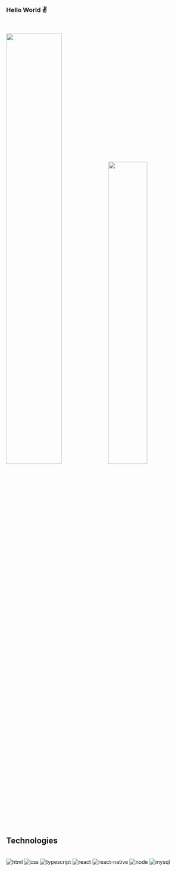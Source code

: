 
### Hello World ✌️
<br>

<img src="https://github-readme-stats-plum-eta.vercel.app/api?username=marcos-segantine&show_icons=true&title_color=9156EC&bg_color=131219&text_color=B4B4B4&icon_color=B991FF&count_private=true" width="54.4%"><img src="https://github-readme-stats.vercel.app/api/top-langs/?username=marcos-segantine&layout=compact&title_color=9156EC&bg_color=131219&text_color=B4B4B4&" width="45.6%">

## Technologies
<div style="display: inline_blok">
  <br />
    <img align="center" alt="html" src="https://img.shields.io/badge/HTML5-E34F26?style=for-the-badge&logo=html5&logoColor=white" />
    <img align="center" alt="css" src="https://img.shields.io/badge/CSS3-1572B6?style=for-the-badge&logo=css3&logoColor=white" />
    <img align="center" alt="typescript" src="https://img.shields.io/badge/TypeScript-007ACC?style=for-the-badge&logo=typescript&logoColor=white" />
    <img align="center" alt="react" src="https://img.shields.io/badge/React-20232A?style=for-the-badge&logo=react&logoColor=61DAFB" />
    <img align="center" alt="react-native" src="https://img.shields.io/badge/React_Native-20232A?style=for-the-badge&logo=react&logoColor=61DAFB" />
    <img align="center" alt="node" src="https://img.shields.io/badge/Node.js-43853D?style=for-the-badge&logo=node.js&logoColor=white" />
    <img align="center" alt="mysql" src="https://img.shields.io/badge/MySQL-005C84?style=for-the-badge&logo=mysql&logoColor=white" />
</div><br>
